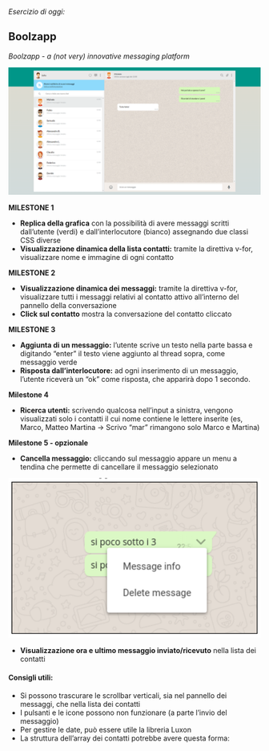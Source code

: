 _Esercizio di oggi:_

## Boolzapp

_Boolzapp - a (not very) innovative messaging platform_

![](./img/Boolzapp-screenshot.png)

**MILESTONE 1**

- **Replica della grafica** con la possibilità di avere messaggi scritti dall’utente (verdi) e dall’interlocutore (bianco) assegnando due classi CSS diverse
- **Visualizzazione dinamica della lista contatti:** tramite la direttiva v-for, visualizzare nome e immagine di ogni contatto

**MILESTONE 2**

- **Visualizzazione dinamica dei messaggi:** tramite la direttiva v-for, visualizzare tutti i messaggi relativi al contatto attivo all’interno del pannello della conversazione
- **Click sul contatto** mostra la conversazione del contatto cliccato

**MILESTONE 3**

- **Aggiunta di un messaggio:** l’utente scrive un testo nella parte bassa e digitando
  “enter” il testo viene aggiunto al thread sopra, come messaggio verde
- **Risposta dall’interlocutore:** ad ogni inserimento di un messaggio, l’utente riceverà
  un “ok” come risposta, che apparirà dopo 1 secondo.

**Milestone 4**

- **Ricerca utenti:** scrivendo qualcosa nell’input a sinistra, vengono visualizzati solo i contatti il cui nome contiene le lettere inserite (es, Marco, Matteo Martina -> Scrivo “mar” rimangono solo Marco e Martina)

**Milestone 5 - opzionale**

- **Cancella messaggio:** cliccando sul messaggio appare un menu a tendina che permette di cancellare il messaggio selezionato

![](./img/readme.png)

- **Visualizzazione ora e ultimo messaggio inviato/ricevuto** nella lista dei contatti

#### Consigli utili:

- Si possono trascurare le scrollbar verticali, sia nel pannello dei messaggi, che nella lista dei contatti
- I pulsanti e le icone possono non funzionare (a parte l’invio del messaggio)
- Per gestire le date, può essere utile la libreria Luxon
- La struttura dell’array dei contatti potrebbe avere questa forma:
